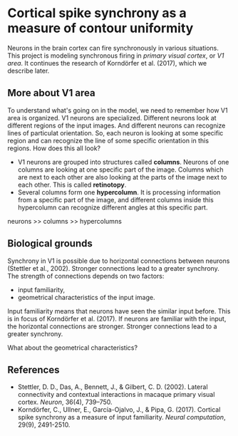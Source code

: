 # Cortical spike synchrony as a measure of contour uniformity
Neurons in the brain cortex can fire synchronously in various situations. This project is modeling synchronous firing in *primary visual cortex*, or *V1 area*. It continues the research of Korndörfer et al. (2017), which we describe later.

## More about V1 area
To understand what's going on in the model, we need to remember how V1 area is organized. V1 neurons are specialized. Different neurons look at different regions of the input images. And different neurons can recognize lines of particulat orientation. So, each neuron is looking at some specific region and can recognize the line of some specific orientation in this regions. How does this all look?

- V1 neurons are grouped into structures called **columns**. Neurons of one columns are looking at one specific part of the image. Columns which are next to each other are also looking at the parts of the image next to each other. This is called **retinotopy**.  
- Several columns form one **hypercolumn**. It is processing information from a specific part of the image, and different columns inside this hypercolumn can recognize different angles at this specific part.  

neurons >> columns >> hypercolumns

## Biological grounds
Synchrony in V1 is possible due to horizontal connections between neurons (Stettler et al., 2002). Stronger connections lead to a greater synchrony. The strength of connections depends on two factors:
- input familiarity,
- geometrical characteristics of the input image.

Input familiarity means that neurons have seen the similar input before. This is in focus of Korndörfer et al. (2017). If neurons are familiar with the input, the horizontal connections are stronger. Stronger connections lead to a greater synchrony.

What about the geometrical characteristics? 



## References
* Stettler, D. D., Das, A., Bennett, J., & Gilbert, C. D. (2002). Lateral connectivity and contextual interactions in macaque primary visual cortex. *Neuron*, 36(4), 739–750.
*  Korndörfer, C., Ullner, E., García-Ojalvo, J., & Pipa, G. (2017). Cortical spike synchrony as a measure of input familiarity. *Neural computation*, 29(9), 2491-2510.
